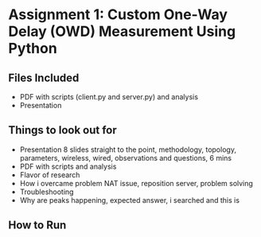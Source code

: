 # Assignment 1: Custom One-Way Delay (OWD) Measurement Using Python

## Files Included
- PDF with scripts (client.py and server.py) and analysis
- Presentation

## Things to look out for
- Presentation 8 slides straight to the point, methodology, topology, parameters, wireless, wired, observations and questions, 6 mins
- PDF with scripts and analysis
- Flavor of research
- How i overcame problem NAT issue, reposition server, problem solving
- Troubleshooting
- Why are peaks happening, expected answer, i searched and this is


## How to Run
